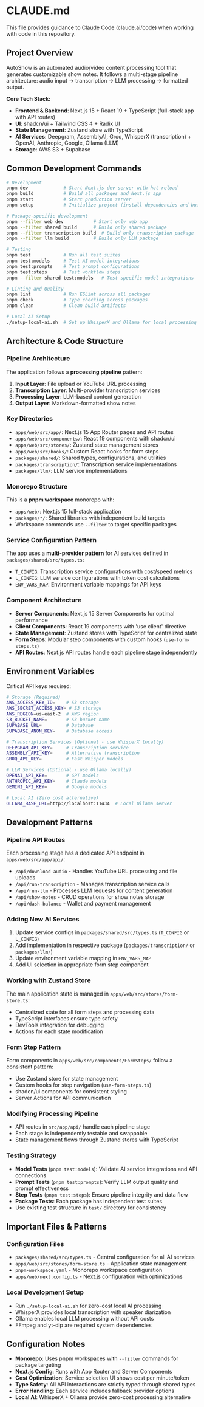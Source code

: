 # CLAUDE.md

This file provides guidance to Claude Code (claude.ai/code) when working with code in this repository.

## Project Overview

AutoShow is an automated audio/video content processing tool that generates customizable show notes. It follows a multi-stage pipeline architecture: audio input → transcription → LLM processing → formatted output.

**Core Tech Stack:**
- **Frontend & Backend**: Next.js 15 + React 19 + TypeScript (full-stack app with API routes)
- **UI**: shadcn/ui + Tailwind CSS 4 + Radix UI
- **State Management**: Zustand store with TypeScript
- **AI Services**: Deepgram, AssemblyAI, Groq, WhisperX (transcription) + OpenAI, Anthropic, Google, Ollama (LLM)
- **Storage**: AWS S3 + Supabase

## Common Development Commands

```bash
# Development
pnpm dev             # Start Next.js dev server with hot reload
pnpm build           # Build all packages and Next.js app
pnpm start           # Start production server
pnpm setup           # Initialize project (install dependencies and build)

# Package-specific development
pnpm --filter web dev           # Start only web app
pnpm --filter shared build      # Build only shared package
pnpm --filter transcription build  # Build only transcription package
pnpm --filter llm build         # Build only LLM package

# Testing
pnpm test            # Run all test suites
pnpm test:models     # Test AI model integrations
pnpm test:prompts    # Test prompt configurations
pnpm test:steps      # Test workflow steps
pnpm --filter shared test:models   # Test specific model integrations

# Linting and Quality
pnpm lint            # Run ESLint across all packages
pnpm check           # Type checking across packages
pnpm clean           # Clean build artifacts

# Local AI Setup
./setup-local-ai.sh  # Set up WhisperX and Ollama for local processing
```

## Architecture & Code Structure

### Pipeline Architecture
The application follows a **processing pipeline** pattern:
1. **Input Layer**: File upload or YouTube URL processing
2. **Transcription Layer**: Multi-provider transcription services
3. **Processing Layer**: LLM-based content generation
4. **Output Layer**: Markdown-formatted show notes

### Key Directories
- `apps/web/src/app/`: Next.js 15 App Router pages and API routes
- `apps/web/src/components/`: React 19 components with shadcn/ui
- `apps/web/src/stores/`: Zustand state management stores
- `apps/web/src/hooks/`: Custom React hooks for form steps
- `packages/shared/`: Shared types, configurations, and utilities
- `packages/transcription/`: Transcription service implementations
- `packages/llm/`: LLM service implementations

### Monorepo Structure
This is a **pnpm workspace** monorepo with:
- `apps/web/`: Next.js 15 full-stack application
- `packages/*/`: Shared libraries with independent build targets
- Workspace commands use `--filter` to target specific packages

### Service Configuration Pattern
The app uses a **multi-provider pattern** for AI services defined in `packages/shared/src/types.ts`:
- `T_CONFIG`: Transcription service configurations with cost/speed metrics
- `L_CONFIG`: LLM service configurations with token cost calculations
- `ENV_VARS_MAP`: Environment variable mappings for API keys

### Component Architecture
- **Server Components**: Next.js 15 Server Components for optimal performance
- **Client Components**: React 19 components with 'use client' directive
- **State Management**: Zustand stores with TypeScript for centralized state
- **Form Steps**: Modular step components with custom hooks (`use-form-steps.ts`)
- **API Routes**: Next.js API routes handle each pipeline stage independently

## Environment Variables

Critical API keys required:
```bash
# Storage (Required)
AWS_ACCESS_KEY_ID=    # S3 storage
AWS_SECRET_ACCESS_KEY= # S3 storage
AWS_REGION=us-east-2  # AWS region
S3_BUCKET_NAME=       # S3 bucket name
SUPABASE_URL=         # Database
SUPABASE_ANON_KEY=    # Database access

# Transcription Services (Optional - use WhisperX locally)
DEEPGRAM_API_KEY=     # Transcription service
ASSEMBLY_API_KEY=     # Alternative transcription
GROQ_API_KEY=         # Fast Whisper models

# LLM Services (Optional - use Ollama locally)
OPENAI_API_KEY=       # GPT models
ANTHROPIC_API_KEY=    # Claude models  
GEMINI_API_KEY=       # Google models

# Local AI (Zero cost alternative)
OLLAMA_BASE_URL=http://localhost:11434  # Local Ollama server
```

## Development Patterns

### Pipeline API Routes
Each processing stage has a dedicated API endpoint in `apps/web/src/app/api/`:
- `/api/download-audio` - Handles YouTube URL processing and file uploads
- `/api/run-transcription` - Manages transcription service calls
- `/api/run-llm` - Processes LLM requests for content generation
- `/api/show-notes` - CRUD operations for show notes storage
- `/api/dash-balance` - Wallet and payment management

### Adding New AI Services
1. Update service configs in `packages/shared/src/types.ts` (`T_CONFIG` or `L_CONFIG`)
2. Add implementation in respective package (`packages/transcription/` or `packages/llm/`)
3. Update environment variable mapping in `ENV_VARS_MAP`
4. Add UI selection in appropriate form step component

### Working with Zustand Store
The main application state is managed in `apps/web/src/stores/form-store.ts`:
- Centralized state for all form steps and processing data
- TypeScript interfaces ensure type safety
- DevTools integration for debugging
- Actions for each state modification

### Form Step Pattern
Form components in `apps/web/src/components/FormSteps/` follow a consistent pattern:
- Use Zustand store for state management
- Custom hooks for step navigation (`use-form-steps.ts`)
- shadcn/ui components for consistent styling
- Server Actions for API communication

### Modifying Processing Pipeline
- API routes in `src/app/api/` handle each pipeline stage
- Each stage is independently testable and swappable
- State management flows through Zustand stores with TypeScript

### Testing Strategy
- **Model Tests** (`pnpm test:models`): Validate AI service integrations and API connections
- **Prompt Tests** (`pnpm test:prompts`): Verify LLM output quality and prompt effectiveness  
- **Step Tests** (`pnpm test:steps`): Ensure pipeline integrity and data flow
- **Package Tests**: Each package has independent test suites
- Use existing test structure in `test/` directory for consistency

## Important Files & Patterns

### Configuration Files
- `packages/shared/src/types.ts` - Central configuration for all AI services
- `apps/web/src/stores/form-store.ts` - Application state management
- `pnpm-workspace.yaml` - Monorepo workspace configuration
- `apps/web/next.config.ts` - Next.js configuration with optimizations

### Local Development Setup
- Run `./setup-local-ai.sh` for zero-cost local AI processing
- WhisperX provides local transcription with speaker diarization
- Ollama enables local LLM processing without API costs
- FFmpeg and yt-dlp are required system dependencies

## Configuration Notes

- **Monorepo**: Uses pnpm workspaces with `--filter` commands for package targeting
- **Next.js Config**: Runs with App Router and Server Components
- **Cost Optimization**: Service selection UI shows cost per minute/token
- **Type Safety**: All API interactions are strictly typed through shared types
- **Error Handling**: Each service includes fallback provider options
- **Local AI**: WhisperX + Ollama provide zero-cost processing alternative